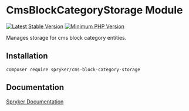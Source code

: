 # CmsBlockCategoryStorage Module
[![Latest Stable Version](https://poser.pugx.org/spryker/cms-block-category-storage/v/stable.svg)](https://packagist.org/packages/spryker/cms-block-category-storage)
[![Minimum PHP Version](https://img.shields.io/badge/php-%3E%3D%208.0-8892BF.svg)](https://php.net/)

Manages storage for cms block category entities.

## Installation

```
composer require spryker/cms-block-category-storage
```

## Documentation

[Spryker Documentation](https://docs.spryker.com)
